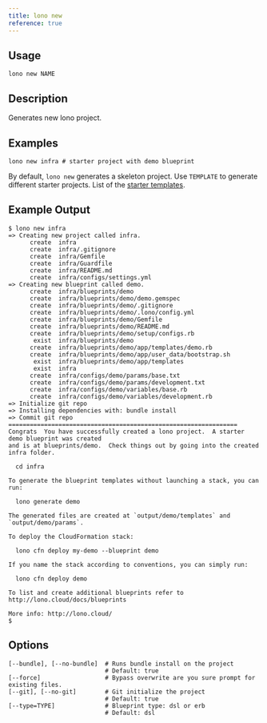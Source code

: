 ```yaml
---
title: lono new
reference: true
---
```


## Usage

    lono new NAME

## Description

Generates new lono project.

## Examples

    lono new infra # starter project with demo blueprint

By default, `lono new` generates a skeleton project. Use `TEMPLATE` to generate different starter projects. List of the [starter templates](https://github.com/tongueroo/lono/tree/master/lib/starter_projects).

## Example Output

    $ lono new infra
    => Creating new project called infra.
          create  infra
          create  infra/.gitignore
          create  infra/Gemfile
          create  infra/Guardfile
          create  infra/README.md
          create  infra/configs/settings.yml
    => Creating new blueprint called demo.
          create  infra/blueprints/demo
          create  infra/blueprints/demo/demo.gemspec
          create  infra/blueprints/demo/.gitignore
          create  infra/blueprints/demo/.lono/config.yml
          create  infra/blueprints/demo/Gemfile
          create  infra/blueprints/demo/README.md
          create  infra/blueprints/demo/setup/configs.rb
           exist  infra/blueprints/demo
          create  infra/blueprints/demo/app/templates/demo.rb
          create  infra/blueprints/demo/app/user_data/bootstrap.sh
           exist  infra/blueprints/demo/app/templates
           exist  infra
          create  infra/configs/demo/params/base.txt
          create  infra/configs/demo/params/development.txt
          create  infra/configs/demo/variables/base.rb
          create  infra/configs/demo/variables/development.rb
    => Initialize git repo
    => Installing dependencies with: bundle install
    => Commit git repo
    ================================================================
    Congrats  You have successfully created a lono project.  A starter demo blueprint was created
    and is at blueprints/demo.  Check things out by going into the created infra folder.

      cd infra

    To generate the blueprint templates without launching a stack, you can run:

      lono generate demo

    The generated files are created at `output/demo/templates` and `output/demo/params`.

    To deploy the CloudFormation stack:

      lono cfn deploy my-demo --blueprint demo

    If you name the stack according to conventions, you can simply run:

      lono cfn deploy demo

    To list and create additional blueprints refer to http://lono.cloud/docs/blueprints

    More info: http://lono.cloud/
    $


## Options

```
[--bundle], [--no-bundle]  # Runs bundle install on the project
                           # Default: true
[--force]                  # Bypass overwrite are you sure prompt for existing files.
[--git], [--no-git]        # Git initialize the project
                           # Default: true
[--type=TYPE]              # Blueprint type: dsl or erb
                           # Default: dsl
```

